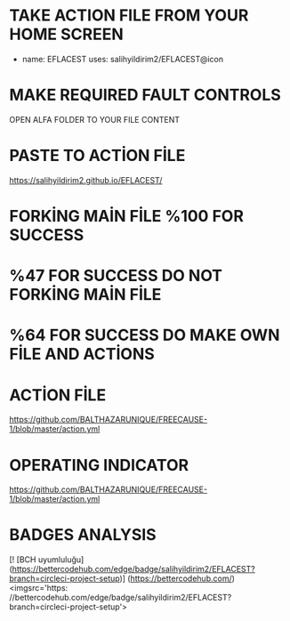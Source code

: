 # TAKE ACTION FILE FROM YOUR HOME SCREEN
- name: EFLACEST
  uses: salihyildirim2/EFLACEST@icon
  
  
# MAKE REQUIRED FAULT CONTROLS
OPEN ALFA FOLDER TO YOUR FILE CONTENT  

# PASTE TO ACTİON FİLE 

https://salihyildirim2.github.io/EFLACEST/
                                                            
# FORKİNG MAİN FİLE %100 FOR SUCCESS
# %47 FOR SUCCESS DO NOT FORKİNG MAİN FİLE
# %64 FOR SUCCESS DO MAKE OWN FİLE AND ACTİONS
# ACTİON FİLE
https://github.com/BALTHAZARUNIQUE/FREECAUSE-1/blob/master/action.yml 
# OPERATING INDICATOR
https://github.com/BALTHAZARUNIQUE/FREECAUSE-1/blob/master/action.yml

# BADGES ANALYSIS
[! [BCH uyumluluğu] (https://bettercodehub.com/edge/badge/salihyildirim2/EFLACEST?branch=circleci-project-setup)] (https://bettercodehub.com/)
<imgsrc='https: //bettercodehub.com/edge/badge/salihyildirim2/EFLACEST?branch=circleci-project-setup'>

